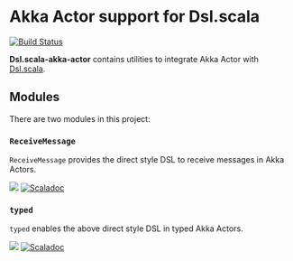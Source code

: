 # Akka Actor support for Dsl.scala

[![Build Status](https://travis-ci.org/Atry/Dsl.scala-akka-actor.svg?branch=master)](https://travis-ci.org/Atry/Dsl.scala-akka-actor)



**Dsl.scala-akka-actor** contains utilities to integrate Akka Actor with [Dsl.scala](https://github.com/ThoughtWorksInc/Dsl.scala).

## Modules

There are two modules in this project:

### `ReceiveMessage`

`ReceiveMessage` provides the direct style DSL to receive messages in Akka Actors.

<a href="https://search.maven.org/search?q=g:com.yang-bo.dsl.keywords.akka.actor%20a:receivemessage_*"><img src="https://img.shields.io/maven-central/v/com.yang-bo.dsl.keywords.akka.actor/receivemessage_2.11.svg?label=libraryDependencies+%2B=+%22com.yang-bo.dsl.keywords.akka.actor%22+%25%25+%22receivemessage%22+%25"/></a>
[![Scaladoc](https://javadoc.io/badge/com.yang-bo.dsl.keywords.akka.actor/receivemessage_2.11.svg?label=scaladoc)](https://javadoc.io/page/com.yang-bo.dsl.keywords.akka.actor/receivemessage_2.11/latest/com/yang_bo/dsl/keywords/akka/actor/ReceiveMessage.html)


### `typed`

`typed` enables the above direct style DSL in typed Akka Actors.

<a href="https://search.maven.org/search?q=g:com.yang-bo.dsl.domains.akka.actor%20a:typed_*"><img src="https://img.shields.io/maven-central/v/com.yang-bo.dsl.domains.akka.actor/typed_2.11.svg?label=libraryDependencies+%2B=+%22com.yang-bo.dsl.domains.akka.actor%22+%25%25+%22typed%22+%25"/></a>
[![Scaladoc](https://javadoc.io/badge/com.yang-bo.dsl.domains.akka.actor/typed_2.11.svg?label=scaladoc)](https://javadoc.io/page/com.yang-bo.dsl.domains.akka.actor/typed_2.11/latest/com/yang_bo/dsl/domains/akka/actor/typed$.html)
